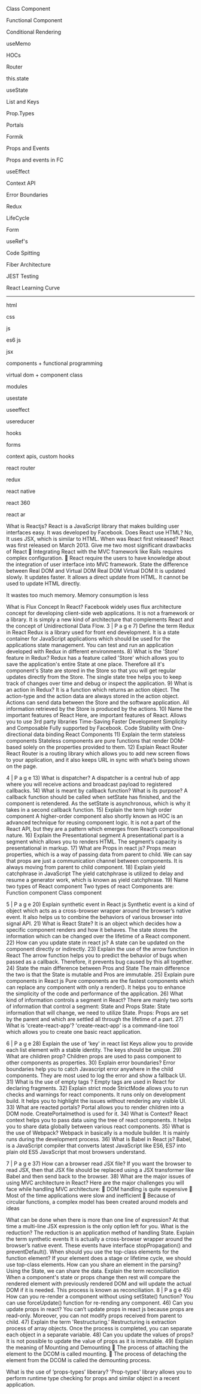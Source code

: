 Class Component

Functional Component

Conditional Rendering

useMemo

HOCs

Router

this.state

useState

List and Keys

Prop.Types

Portals

Formik

Props and Events

Props and events in FC

useEffect

Context API

Error Boundaries

Redux

LifeCycle

Form

useRef's

Code Spitting

Fiber Architecture

JEST Testing

React Learning Curve


___________________________________________________________________________________________________
html

css

js

es6 js

jsx

components + functional programming

virtual dom + component class

modules

usestate

useeffect

usereducer

hooks

forms

context apis, custom hooks

react router

redux

react native

react 360

react ar

What is Reactjs?
React is a JavaScript library that makes building user interfaces easy. It was developed
by Facebook.
Does React use HTML?
No, It uses JSX, which is similar to HTML.
When was React first released?
React was first released on March 2013.
Give me two most significant drawbacks of React
 Integrating React with the MVC framework like Rails requires complex
configuration.
 React require the users to have knowledge about the integration of user interface
into MVC framework.
State the difference between Real DOM and Virtual DOM
Real DOM Virtual DOM
It is updated slowly. It updates faster.
It allows a direct update from HTML. It cannot be used to update HTML
directly.

It wastes too much memory. Memory consumption is less

What is Flux Concept In React?
Facebook widely uses flux architecture concept for developing client-side web
applications. It is not a framework or a library. It is simply a new kind of architecture
that complements React and the concept of Unidirectional Data Flow.
3 | P a g e
7) Define the term Redux in React
Redux is a library used for front end development. It is a state container for JavaScript
applications which should be used for the applications state management. You can test
and run an application developed with Redux in different environments.
8) What is the 'Store' feature in Redux?
Redux has a feature called 'Store' which allows you to save the application's entire State
at one place. Therefore all it's component's State are stored in the Store so that you will
get regular updates directly from the Store. The single state tree helps you to keep track
of changes over time and debug or inspect the application.
9) What is an action in Redux?
It is a function which returns an action object. The action-type and the action data are
always stored in the action object. Actions can send data between the Store and the
software application. All information retrieved by the Store is produced by the actions.
10) Name the important features of React
Here, are important features of React.
Allows you to use 3rd party libraries
Time-Saving
Faster Development
Simplicity and Composable
Fully supported by
Facebook.
Code Stability with One-directional data binding
React Components
11) Explain the term stateless components
Stateless components are pure functions that render DOM-based solely on the
properties provided to them.
12) Explain React Router
React Router is a routing library which allows you to add new screen flows to your
application, and it also keeps URL in sync with what’s being shown on the page.

4 | P a g e
13) What is dispatcher?
A dispatcher is a central hub of app where you will receive actions and broadcast
payload to registered callbacks.
14) What is meant by callback function? What is its purpose?
A callback function should be called when setState has finished, and the component is
retendered. As the setState is asynchronous, which is why it takes in a second callback
function.
15) Explain the term high order component
A higher-order component also shortly known as HOC is an advanced technique for
reusing component logic. It is not a part of the React API, but they are a pattern which
emerges from React’s compositional nature.
16) Explain the Presentational segment
A presentational part is a segment which allows you to renders HTML. The segment’s
capacity is presentational in markup.
17) What are Props in react js?
Props mean properties, which is a way of passing data from parent to child. We can say
that props are just a communication channel between components. It is always moving
from parent to child component.
18) Explain yield catchphrase in JavaScript
The yield catchphrase is utilized to delay and resume a generator work, which is known
as yield catchphrase.
19) Name two types of React component
Two types of react Components are:
Function component
Class component

5 | P a g e
20) Explain synthetic event in React js
Synthetic event is a kind of object which acts as a cross-browser wrapper around the
browser’s native event. It also helps us to combine the behaviors of various browser into
signal API.
21) What is React State?
It is an object which decides how a specific component renders and how it behaves. The
state stores the information which can be changed over the lifetime of a React
component.
22) How can you update state in react js?
A state can be updated on the component directly or indirectly.
23) Explain the use of the arrow function in React
The arrow function helps you to predict the behavior of bugs when passed as a callback.
Therefore, it prevents bug caused by this all together.
24) State the main difference between Pros and State
The main difference the two is that the State is mutable and Pros are immutable.
25) Explain pure components in React js
Pure components are the fastest components which can replace any component with
only a render(). It helps you to enhance the simplicity of the code and performance of the
application.
26) What kind of information controls a segment in React?
There are mainly two sorts of information that control a segment: State and Props
State: State information that will change, we need to utilize State.
Props: Props are set by the parent and which are settled all through the lifetime
of a part.
27) What is 'create-react-app'?
'create-react-app' is a command-line tool which allows you to create one basic react
application.

6 | P a g e
28) Explain the use of 'key' in react list
Keys allow you to provide each list element with a stable identity. The keys should be
unique.
29) What are children prop?
Children props are used to pass component to other components as properties.
30) Explain error boundaries?
Error boundaries help you to catch Javascript error anywhere in the child components.
They are most used to log the error and show a fallback UI.
31) What is the use of empty tags ?
Empty tags are used in React for declaring fragments.
32) Explain strict mode
StrictMode allows you to run checks and warnings for react components. It runs only on
development build. It helps you to highlight the issues without rendering any visible UI.
33) What are reacted portals?
Portal allows you to render children into a DOM node. CreatePortalmethod is used for
it.
34) What is Context?
React context helps you to pass data using the tree of react components. It helps you to
share data globally between various react components.
35) What is the use of Webpack?
Webpack in basically is a module builder. It is mainly runs during the development
process.
36) What is Babel in React js?
Babel, is a JavaScript compiler that converts latest JavaScript like ES6, ES7 into plain
old ES5 JavaScript that most browsers understand.

7 | P a g e
37) How can a browser read JSX file?
If you want the browser to read JSX, then that JSX file should be replaced using a JSX
transformer like Babel and then send back to the browser.
38) What are the major issues of using MVC architecture in React?
Here are the major challenges you will face while handling MVC architecture:
 DOM handling is quite expensive
 Most of the time applications were slow and inefficient
 Because of circular functions, a complex model has been created around
models and ideas

What can be done when there is more than one line of expression?
At that time a multi-line JSX expression is the only option left for you.
What is the reduction?
The reduction is an application method of handling State.
Explain the term synthetic events
It is actually a cross-browser wrapper around the browser’s native event. These events
have interface stopPropagation() and preventDefault().
When should you use the top-class elements for the function element?
If your element does a stage or lifetime cycle, we should use top-class elements.
How can you share an element in the parsing?
Using the State, we can share the data.
Explain the term reconciliation
When a component's state or props change then rest will compare the rendered element
with previously rendered DOM and will update the actual DOM if it is needed. This
process is known as reconciliation.
8 | P a g e
45) How can you re-render a component without using setState() function?
You can use forceUpdate() function for re-rending any component.
46) Can you update props in react?
You can’t update props in react js because props are read-only. Moreover, you can not
modify props received from parent to child.
47) Explain the term 'Restructuring.'
Restructuring is extraction process of array objects. Once the process is completed, you
can separate each object in a separate variable.
48) Can you update the values of props?
It is not possible to update the value of props as it is immutable.
49) Explain the meaning of Mounting and Demounting
 The process of attaching the element to the DCOM is called mounting.
 The process of detaching the element from the DCOM is called the demounting
process.

What is the use of ‘props-types’ liberary?
'Prop-types' library allows you to perform runtime type checking for props and similar
object in a recent application.
